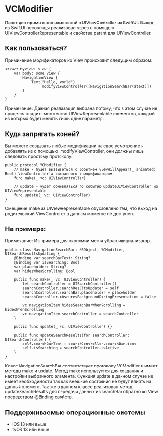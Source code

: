 # VCModifier

Пакет для приминения изменений к UIViewController из SwiftUI. Выход из SwiftUI песочницы реализован через с помощью UIViewControllerRepresentable и свойства parent для UIViewController.

## Как пользоваться?

Приминение модификаторов ко View происходит следущим образом:
```
struct MyView: View {
    var body: some View {
        NavigationView {
            Text("Hello, world")
                .modifyViewController([NavigationSearchBar($text)])
        }
    }
}
```

Примечание: Данная реализация выбрана потому, что в этом случае не придется пладить множество UIViewRepresentable элементов, каждый из которых будет менять лишь один параметр.

## Куда запрягать коней?

Вы можете создавать любые модификации на свое усмотрение и добавлять из с помощью .modifyViewController, они должны лишь следовать простому протоколу:

```
public protocol VCModifier {
    // make - будет вызвыветься с событием viewWillAppear(_ animated: Bool) ViewController'а связанного с модификатором
    func make(_ vc: UIViewController)
    
    // update - будет обновляться по событию updateUIViewController из UIViewRepresentable 
    func update(_ vc: UIViewController)
}
```

Смещение make из UIViewRepresentable обусловлено тем, что выход на родительский ViewController в данном моменте не доступен.

## На примере:

Примечание: Из примера для экономии места убран инициализатор.

```
public class NavigationSearchBar: NSObject, VCModifier, UISearchResultsUpdating {
    @Binding var searchBarText: String?
    @Binding var isSearching: Bool
    var placeholder: String?
    var hidesWhenScrolling: Bool
    
    public func make(_ vc: UIViewController) {
        let searchController = UISearchController()
        searchController.searchResultsUpdater = self
        searchController.searchBar.placeholder = placeholder
        searchController.obscuresBackgroundDuringPresentation = false
        
        vc.navigationItem.hidesSearchBarWhenScrolling = hidesWhenScrolling
        vc.navigationItem.searchController = searchController
    }
    
    public func update(_ vc: UIViewController) {}
    
    public func updateSearchResults(for searchController: UISearchController) {
        self.searchBarText = searchController.searchBar.text
        self.isSearching = searchController.isActive
    }
}
```

Класс NavigationSearchBar соответствует протоколу VCModifier и имеет методы make и update. Метод make используется для создания и настройки выбранного элемента. Функция update в данном случае не имеет необходимости так как внешние состояния не будут влиять на данный элемент. Так же в данном классе реализован метод updateSearchResults для передачи данных из searchBar обратно во View посредством @Binding свойств.


## Поддерживаемые операционные системы

- iOS 13 или выше
- tvOS 13 или выше
